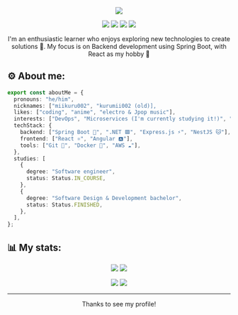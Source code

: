 <!--IMG-->
<p align="center">
  <img src="https://github.com/miikuru002/miikuru002/assets/38484391/211f597b-0b5b-426b-80b8-26e7ac28f158" />
</p>

<!--BADGES-->
<p align="center">
 <img src="https://komarev.com/ghpvc/?username=kurumii002&style=flat-square" />
 <img src="https://badges.pufler.dev/years/miikuru002?style=flat-square&color=orange" />
 <img src="https://badges.pufler.dev/repos/miikuru002?style=flat-square&color=yellow" />
 <img src="https://badges.pufler.dev/commits/monthly/miikuru002?style=flat-square" />
</p>

<p align="center">
  I'm an enthusiastic learner who enjoys exploring new technologies to create solutions 💫. My focus is on Backend development using Spring Boot, with React as my hobby 💖
</p>

## ⚙️ About me: 
``` ts
export const aboutMe = {
  pronouns: "he/him",
  nicknames: ["miikuru002", "kurumii002 (old)],
  likes: ["coding", "anime", "electro & Jpop music"],
  interests: ["DevOps", "Microservices (I'm currently studying it!)", "ML & IA", "Cooking"],
  techStack: {
    backend: ["Spring Boot 🍃", ".NET 🟪", "Express.js ⚡", "NestJS 🐱"],
    frontend: ["React ⚛️", "Angular 🅰️"],
    tools: ["Git 🔱", "Docker 🐋", "AWS ☁️"],
  },
  studies: [
    {
      degree: "Software engineer",
      status: Status.IN_COURSE,
    },
    {
      degree: "Software Design & Development bachelor",
      status: Status.FINISHED,
    },
  ],
};
```

## 📊 My stats:
<p align="center">
  <img src="https://github-readme-stats.vercel.app/api?username=miikuru002&show_icons=true&theme=tokyonight&line_height=30" />
  <img src="https://github-readme-stats.vercel.app/api/top-langs/?username=miikuru002&hide=html,css,blade,php&theme=tokyonight" />
</p>

<p align="center">
  <img src="https://github-readme-streak-stats.herokuapp.com/?user=miikuru002&theme=tokyonight"/>
  <img src="https://lanyard.cnrad.dev/api/381932275945963521"/>
</p>

<hr>
<p align="center">Thanks to see my profile!</p>

